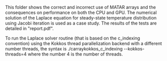 This folder shows the correct and incorrect use of MATAR arrays and the consequences on performance on both the CPU and GPU. The numerical solution of the Laplace equation for steady-state temperature distribution using Jacobi iteration is used as a case study. The results of the tests are detailed in "report.pdf".

To run the Laplace solver routine (that is based on the c_indexing convention) using the Kokkos thread parallelization backend with a different number threads, the syntax is
./carraykokkos_c_indexing --kokkos-threads=4
where the number 4 is the number of threads.
